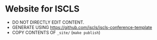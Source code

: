 # Website for ISCLS

* DO NOT DIRECTLY EDIT CONTENT.
* GENERATE USING https://github.com/iscls/iscls-conference-template
* COPY CONTENTS OF `_site/` (`make publish`)
